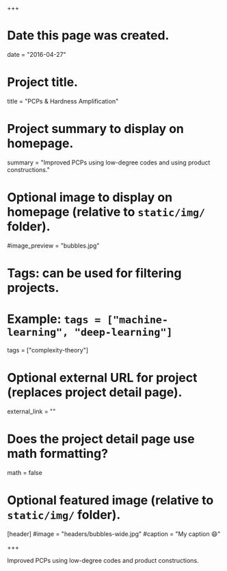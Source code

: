 +++
# Date this page was created.
date = "2016-04-27"

# Project title.
title = "PCPs & Hardness Amplification"

# Project summary to display on homepage.
summary = "Improved PCPs using low-degree codes and using product constructions."

# Optional image to display on homepage (relative to `static/img/` folder).
#image_preview = "bubbles.jpg"

# Tags: can be used for filtering projects.
# Example: `tags = ["machine-learning", "deep-learning"]`
tags = ["complexity-theory"]

# Optional external URL for project (replaces project detail page).
external_link = ""

# Does the project detail page use math formatting?
math = false

# Optional featured image (relative to `static/img/` folder).
[header]
#image = "headers/bubbles-wide.jpg"
#caption = "My caption :smile:"

+++

Improved PCPs using low-degree codes and product constructions.